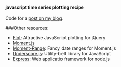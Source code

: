 #### javascript time series plotting recipe

Code for a [post on my blog](http://hernamesbarbara.herokuapp.com/posts/javascript_time_series_plotting_recipe.html).

###Other resources:
* [Flot](http://www.flotcharts.org/): Attractive JavaScript plotting for jQuery
* [Moment.js](http://momentjs.com/)
* [Moment-Range](http://gf3.github.com/moment-range/): Fancy date ranges for Moment.js
* [Underscore.js](http://underscorejs.org/): Utility-belt library for JavaScript
* [Express](http://expressjs.com/): Web applicatio framework for node.js